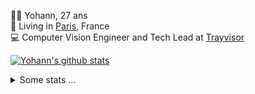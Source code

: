 <p>
  👨🏻 <bold>Yohann</bold>, 27 ans<br/>
  💼 Living in <a href="https://www.google.com/maps?q=paris">Paris</a>, France<br/>
  💻 Computer Vision Engineer and Tech Lead at <a href="https://trayvisor.com/">Trayvisor</a><br/>
</p>

<a href="https://github.com/anuraghazra/github-readme-stats"><img align="center" src="https://github-readme-stats-go94hl40s-yohann84l.vercel.app//api?username=yohann84L&show_icons=true&include_all_commits=true" alt="Yohann's github stats" /> </a>


<details>
  <summary>Some stats ...</summary><br/>
  

<!--START_SECTION:waka-->
![Code Time](http://img.shields.io/badge/Code%20Time-790%20hrs%201%20min-blue)

![Profile Views](http://img.shields.io/badge/Profile%20Views-0-blue)

**🐱 My GitHub Data** 

> 📦 440.6 kB Used in GitHub's Storage 
 > 
> 🏆 617 Contributions in the Year 2023
 > 
> 🚫 Not Opted to Hire
 > 
> 📜 24 Public Repositories 
 > 
> 🔑 21 Private Repositories 
 > 
**I'm an Early 🐤** 

```text
🌞 Morning                12390 commits       ████████░░░░░░░░░░░░░░░░░   30.82 % 
🌆 Daytime                23050 commits       ██████████████░░░░░░░░░░░   57.33 % 
🌃 Evening                4605 commits        ███░░░░░░░░░░░░░░░░░░░░░░   11.45 % 
🌙 Night                  160 commits         ░░░░░░░░░░░░░░░░░░░░░░░░░   00.40 % 
```
📅 **I'm Most Productive on Wednesday** 

```text
Monday                   7682 commits        █████░░░░░░░░░░░░░░░░░░░░   19.11 % 
Tuesday                  7454 commits        █████░░░░░░░░░░░░░░░░░░░░   18.54 % 
Wednesday                8948 commits        ██████░░░░░░░░░░░░░░░░░░░   22.26 % 
Thursday                 8561 commits        █████░░░░░░░░░░░░░░░░░░░░   21.29 % 
Friday                   7096 commits        ████░░░░░░░░░░░░░░░░░░░░░   17.65 % 
Saturday                 150 commits         ░░░░░░░░░░░░░░░░░░░░░░░░░   00.37 % 
Sunday                   314 commits         ░░░░░░░░░░░░░░░░░░░░░░░░░   00.78 % 
```


📊 **This Week I Spent My Time On** 

```text
🕑︎ Time Zone: Europe/Paris

💬 Programming Languages: 
Python                   7 hrs 32 mins       █████████████████░░░░░░░░   69.06 % 
SQL                      52 mins             ██░░░░░░░░░░░░░░░░░░░░░░░   08.04 % 
GDScript3                44 mins             ██░░░░░░░░░░░░░░░░░░░░░░░   06.86 % 
YAML                     43 mins             ██░░░░░░░░░░░░░░░░░░░░░░░   06.57 % 
Markdown                 30 mins             █░░░░░░░░░░░░░░░░░░░░░░░░   04.69 % 

🔥 Editors: 
PyCharm                  10 hrs 8 mins       ███████████████████████░░   92.91 % 
VS Code                  37 mins             █░░░░░░░░░░░░░░░░░░░░░░░░   05.67 % 
WebStorm                 9 mins              ░░░░░░░░░░░░░░░░░░░░░░░░░   01.43 % 

💻 Operating System: 
Mac                      10 hrs 54 mins      █████████████████████████   100.00 % 
```

**I Mostly Code in Python** 

```text
Python                   20 repos            █████████████░░░░░░░░░░░░   51.28 % 
Jupyter Notebook         4 repos             ███░░░░░░░░░░░░░░░░░░░░░░   10.26 % 
HTML                     2 repos             █░░░░░░░░░░░░░░░░░░░░░░░░   05.13 % 
JavaScript               2 repos             █░░░░░░░░░░░░░░░░░░░░░░░░   05.13 % 
Shell                    1 repo              █░░░░░░░░░░░░░░░░░░░░░░░░   02.56 % 
```




 Last Updated on 02/10/2023 00:28:43 UTC
<!--END_SECTION:waka-->
